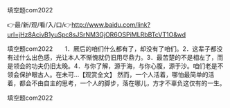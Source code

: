 填空题com2022

👉最/新/观/看/入/口/👉http://www.baidu.com/link?url=jHz8AcivB1yuSpc8sJSrNM3GjOR6OSPiMLRbBTcVT1O&wd

填空题com2022　　1．厥后的咱们什么都有了，却没有了咱们。2．这辈子都没有过什么出色感，光让本人不惭愧就仍旧用尽鼎力。3．最苦楚的不是相左了，而是领会的功夫仍旧太晚。4．与你了解，源于海，与你心腹，源于沙。咱们老是不领会保护眼古人。在未可...【观赏全文】
然而，一个人活着，哪怕最简单的活着，都会不由自主的思考，一个人的脚步，落在哪儿，方才不辜负这仅有的一生。


填空题com2022
